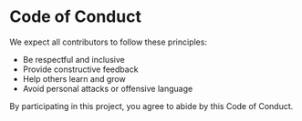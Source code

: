 # Code of Conduct

We expect all contributors to follow these principles:

- Be respectful and inclusive
- Provide constructive feedback
- Help others learn and grow
- Avoid personal attacks or offensive language

By participating in this project, you agree to abide by this Code of Conduct.
